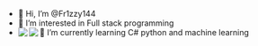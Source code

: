 - 👋 Hi, I’m @Fr1zzy144
- 👀 I’m interested in Full stack programming
- 🌱 I’m currently learning C# python and machine learning
<a href="https://space.bilibili.com/2013778?spm_id_from=333.1007.0.0" target="_blank"><img  align=left src="https://img.shields.io/badge/Bilibili-我的b站-%23ff66b5?style=flat-square"/></a>
<a href="https://space.bilibili.com/2013778?spm_id_from=333.1007.0.0" target="_blank"><img  align=left src="https://img.shields.io/badge/Steam-000000?style=for-the-badge&logo=steam&logoColor=white"/></a> 
<!---
Fr1zzy144/Fr1zzy144 is a ✨ special ✨ repository because its `README.md` (this file) appears on your GitHub profile.
You can click the Preview link to take a look at your changes.
--->
